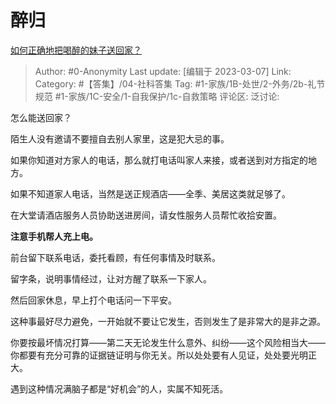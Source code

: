 # 醉归
[如何正确地把喝醉的妹子送回家？](https://www.zhihu.com/question/29520856/answer/2924644083)

> Author: #0-Anonymity
> Last update: [编辑于 2023-03-07]
> Link:
> Category: #【答集】/04-社科答集
> Tag: #1-家族/1B-处世/2-外务/2b-礼节规范 #1-家族/1C-安全/1-自我保护/1c-自救策略
> 评论区:
> 泛讨论:

怎么能送回家？

陌生人没有邀请不要擅自去别人家里，这是犯大忌的事。

如果你知道对方家人的电话，那么就打电话叫家人来接，或者送到对方指定的地方。

如果不知道家人电话，当然是送正规酒店——全季、美居这类就足够了。

在大堂请酒店服务人员协助送进房间，请女性服务人员帮忙收拾安置。

**注意手机帮人充上电。**

前台留下联系电话，委托看顾，有任何事情及时联系。

留字条，说明事情经过，让对方醒了联系一下家人。

然后回家休息，早上打个电话问一下平安。

这种事最好尽力避免，一开始就不要让它发生，否则发生了是非常大的是非之源。

你要按最坏情况打算——第二天无论发生什么意外、纠纷——这个风险相当大——你都要有充分可靠的证据链证明与你无关。所以处处要有人见证，处处要光明正大。

遇到这种情况满脑子都是“好机会”的人，实属不知死活。
